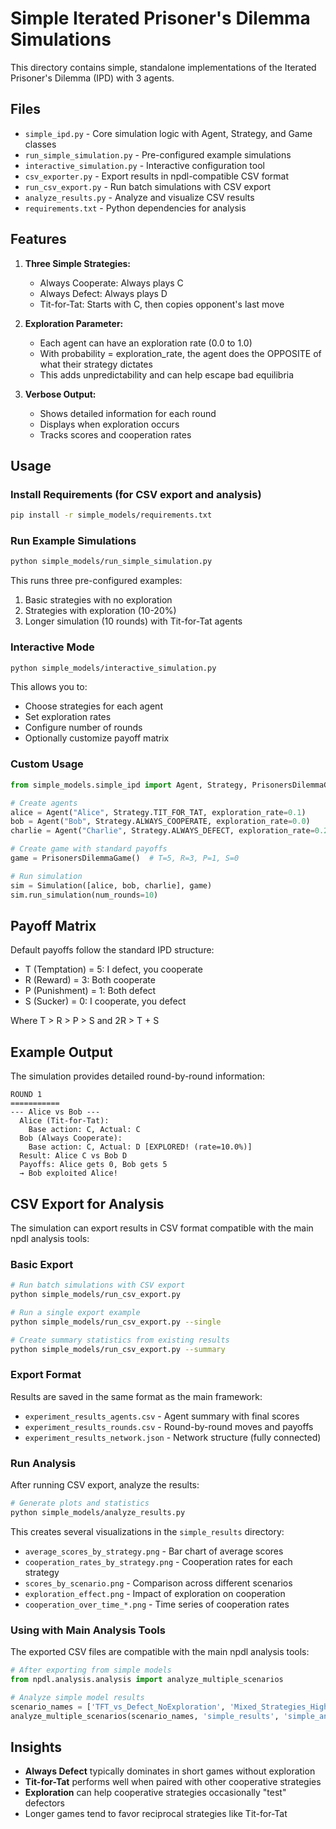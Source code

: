 # Simple Iterated Prisoner's Dilemma Simulations

This directory contains simple, standalone implementations of the Iterated Prisoner's Dilemma (IPD) with 3 agents.

## Files

- `simple_ipd.py` - Core simulation logic with Agent, Strategy, and Game classes
- `run_simple_simulation.py` - Pre-configured example simulations
- `interactive_simulation.py` - Interactive configuration tool
- `csv_exporter.py` - Export results in npdl-compatible CSV format
- `run_csv_export.py` - Run batch simulations with CSV export
- `analyze_results.py` - Analyze and visualize CSV results
- `requirements.txt` - Python dependencies for analysis

## Features

1. **Three Simple Strategies:**
   - Always Cooperate: Always plays C
   - Always Defect: Always plays D
   - Tit-for-Tat: Starts with C, then copies opponent's last move

2. **Exploration Parameter:** 
   - Each agent can have an exploration rate (0.0 to 1.0)
   - With probability = exploration_rate, the agent does the OPPOSITE of what their strategy dictates
   - This adds unpredictability and can help escape bad equilibria

3. **Verbose Output:**
   - Shows detailed information for each round
   - Displays when exploration occurs
   - Tracks scores and cooperation rates

## Usage

### Install Requirements (for CSV export and analysis)

```bash
pip install -r simple_models/requirements.txt
```

### Run Example Simulations

```bash
python simple_models/run_simple_simulation.py
```

This runs three pre-configured examples:
1. Basic strategies with no exploration
2. Strategies with exploration (10-20%)
3. Longer simulation (10 rounds) with Tit-for-Tat agents

### Interactive Mode

```bash
python simple_models/interactive_simulation.py
```

This allows you to:
- Choose strategies for each agent
- Set exploration rates
- Configure number of rounds
- Optionally customize payoff matrix

### Custom Usage

```python
from simple_models.simple_ipd import Agent, Strategy, PrisonersDilemmaGame, Simulation

# Create agents
alice = Agent("Alice", Strategy.TIT_FOR_TAT, exploration_rate=0.1)
bob = Agent("Bob", Strategy.ALWAYS_COOPERATE, exploration_rate=0.0)
charlie = Agent("Charlie", Strategy.ALWAYS_DEFECT, exploration_rate=0.2)

# Create game with standard payoffs
game = PrisonersDilemmaGame()  # T=5, R=3, P=1, S=0

# Run simulation
sim = Simulation([alice, bob, charlie], game)
sim.run_simulation(num_rounds=10)
```

## Payoff Matrix

Default payoffs follow the standard IPD structure:
- T (Temptation) = 5: I defect, you cooperate
- R (Reward) = 3: Both cooperate
- P (Punishment) = 1: Both defect  
- S (Sucker) = 0: I cooperate, you defect

Where T > R > P > S and 2R > T + S

## Example Output

The simulation provides detailed round-by-round information:

```
ROUND 1
===========
--- Alice vs Bob ---
  Alice (Tit-for-Tat):
    Base action: C, Actual: C
  Bob (Always Cooperate):
    Base action: C, Actual: D [EXPLORED! (rate=10.0%)]
  Result: Alice C vs Bob D
  Payoffs: Alice gets 0, Bob gets 5
  → Bob exploited Alice!
```

## CSV Export for Analysis

The simulation can export results in CSV format compatible with the main npdl analysis tools:

### Basic Export

```bash
# Run batch simulations with CSV export
python simple_models/run_csv_export.py

# Run a single export example
python simple_models/run_csv_export.py --single

# Create summary statistics from existing results
python simple_models/run_csv_export.py --summary
```

### Export Format

Results are saved in the same format as the main framework:
- `experiment_results_agents.csv` - Agent summary with final scores
- `experiment_results_rounds.csv` - Round-by-round moves and payoffs
- `experiment_results_network.json` - Network structure (fully connected)

### Run Analysis

After running CSV export, analyze the results:

```bash
# Generate plots and statistics
python simple_models/analyze_results.py
```

This creates several visualizations in the `simple_results` directory:
- `average_scores_by_strategy.png` - Bar chart of average scores
- `cooperation_rates_by_strategy.png` - Cooperation rates for each strategy
- `scores_by_scenario.png` - Comparison across different scenarios
- `exploration_effect.png` - Impact of exploration on cooperation
- `cooperation_over_time_*.png` - Time series of cooperation rates

### Using with Main Analysis Tools

The exported CSV files are compatible with the main npdl analysis tools:

```python
# After exporting from simple models
from npdl.analysis.analysis import analyze_multiple_scenarios

# Analyze simple model results
scenario_names = ['TFT_vs_Defect_NoExploration', 'Mixed_Strategies_HighExploration']
analyze_multiple_scenarios(scenario_names, 'simple_results', 'simple_analysis_results')
```

## Insights

- **Always Defect** typically dominates in short games without exploration
- **Tit-for-Tat** performs well when paired with other cooperative strategies
- **Exploration** can help cooperative strategies occasionally "test" defectors
- Longer games tend to favor reciprocal strategies like Tit-for-Tat
